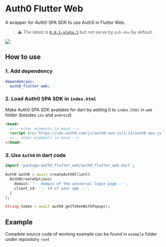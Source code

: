 # Auth0 Flutter Web

A wrapper for Auth0 SPA SDK to use Auth0 in Flutter Web.

> ⚠ The latest is [`0.0.1-alpha.5`](https://pub.dev/packages/auth0_flutter_web/versions/0.0.1-alpha.5) but not serve by `pub.dev` by default.

[![](https://img.shields.io/pub/v/auth0_flutter_web)](https://pub.dev/packages/auth0_flutter_web)

## How to use

### 1. Add dependency

  ```yaml
  dependencies:
    auth0_flutter_web:
  ```

### 2. Load Auth0 SPA SDK in `index.html`
   
   Make Auth0 SPA SDK available for dart by adding it to `index.html` in `web` folder (besides `ios` and `android`)

  ```HTML
  <head>
    <!-- other elements in head -->
    <script src="https://cdn.auth0.com/js/auth0-spa-js/1.13/auth0-spa-js.production.js"></script>
    <!-- other elements in head -->
  </head>
  ```

### 3. Use `Auth0` in dart code

  ```dart
  import 'package:auth0_flutter_web/auth0_flutter_web.dart';

  Auth0 auth0 = await createAuth0Client(
    Auth0CreateOptions(
      domain: '-- domain of the universal login page --',
      client_id: '-- id of your app --',
    )
  );

  String token = await auth0.getTokenWithPopup();
  ```

## Example

Complete source code of working example can be found in `example` folder under repository `root`
